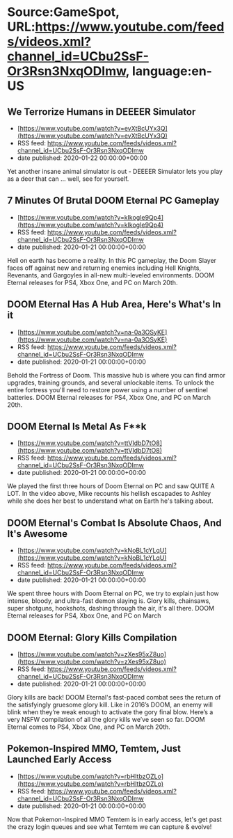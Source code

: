 # Source:GameSpot, URL:https://www.youtube.com/feeds/videos.xml?channel_id=UCbu2SsF-Or3Rsn3NxqODImw, language:en-US

## We Terrorize Humans in DEEEER Simulator
 - [https://www.youtube.com/watch?v=evXtBcUYx3Q](https://www.youtube.com/watch?v=evXtBcUYx3Q)
 - RSS feed: https://www.youtube.com/feeds/videos.xml?channel_id=UCbu2SsF-Or3Rsn3NxqODImw
 - date published: 2020-01-22 00:00:00+00:00

Yet another insane animal simulator is out - DEEEER Simulator lets you play as a deer that can ... well, see for yourself.

## 7 Minutes Of Brutal DOOM Eternal PC Gameplay
 - [https://www.youtube.com/watch?v=kIkogIe9Qp4](https://www.youtube.com/watch?v=kIkogIe9Qp4)
 - RSS feed: https://www.youtube.com/feeds/videos.xml?channel_id=UCbu2SsF-Or3Rsn3NxqODImw
 - date published: 2020-01-21 00:00:00+00:00

Hell on earth has become a reality. In this PC gameplay, the Doom Slayer faces off against new and returning enemies including Hell Knights, Revenants, and Gargoyles in all-new multi-leveled environments. DOOM Eternal releases for PS4, Xbox One, and PC on March 20th.

## DOOM Eternal Has A Hub Area, Here's What's In it
 - [https://www.youtube.com/watch?v=na-0a3OSyKE](https://www.youtube.com/watch?v=na-0a3OSyKE)
 - RSS feed: https://www.youtube.com/feeds/videos.xml?channel_id=UCbu2SsF-Or3Rsn3NxqODImw
 - date published: 2020-01-21 00:00:00+00:00

Behold the Fortress of Doom. This massive hub is where you can find armor upgrades, training grounds, and several unlockable items. To unlock the entire fortress you'll need to restore power using a number of sentinel batteries. DOOM Eternal releases for PS4, Xbox One, and PC on March 20th.

## DOOM Eternal Is Metal As F**k
 - [https://www.youtube.com/watch?v=ttVIdbD7tO8](https://www.youtube.com/watch?v=ttVIdbD7tO8)
 - RSS feed: https://www.youtube.com/feeds/videos.xml?channel_id=UCbu2SsF-Or3Rsn3NxqODImw
 - date published: 2020-01-21 00:00:00+00:00

We played the first three hours of Doom Eternal on PC and saw QUITE A LOT. In the video above, Mike recounts his hellish escapades to Ashley while she does her best to understand what on Earth he's talking about.

## DOOM Eternal's Combat Is Absolute Chaos, And It's Awesome
 - [https://www.youtube.com/watch?v=kNoBL1cYLqU](https://www.youtube.com/watch?v=kNoBL1cYLqU)
 - RSS feed: https://www.youtube.com/feeds/videos.xml?channel_id=UCbu2SsF-Or3Rsn3NxqODImw
 - date published: 2020-01-21 00:00:00+00:00

We spent three hours with Doom Eternal on PC, we try to explain just how intense, bloody, and ultra-fast demon slaying is. Glory kills, chainsaws, super shotguns, hookshots, dashing through the air, it's all there. DOOM Eternal releases for PS4, Xbox One, and PC on March

## DOOM Eternal: Glory Kills Compilation
 - [https://www.youtube.com/watch?v=zXes95xZ8uo](https://www.youtube.com/watch?v=zXes95xZ8uo)
 - RSS feed: https://www.youtube.com/feeds/videos.xml?channel_id=UCbu2SsF-Or3Rsn3NxqODImw
 - date published: 2020-01-21 00:00:00+00:00

Glory kills are back! DOOM Eternal's fast-paced combat sees the return of the satisfyingly gruesome glory kill. Like in 2016’s DOOM, an enemy will blink when they’re weak enough to activate the gory final blow. Here’s a very NSFW compilation of all the glory kills we’ve seen so far. DOOM Eternal comes to PS4, Xbox One, and PC on March 20th.

## Pokemon-Inspired MMO, Temtem, Just Launched Early Access
 - [https://www.youtube.com/watch?v=rbHItbzOZLo](https://www.youtube.com/watch?v=rbHItbzOZLo)
 - RSS feed: https://www.youtube.com/feeds/videos.xml?channel_id=UCbu2SsF-Or3Rsn3NxqODImw
 - date published: 2020-01-21 00:00:00+00:00

Now that Pokemon-Inspired MMO Temtem is in early access, let's get past the crazy login queues and see what Temtem we can capture & evolve!

